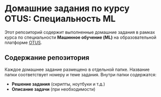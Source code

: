 # Домашние задания по курсу OTUS: Специальность ML

Этот репозиторий содержит выполненные домашние задания в рамках курса по специальности **Машинное обучение (ML)** на образовательной платформе [OTUS](https://otus.ru/).

## Содержание репозитория

Каждое домашнее задание размещено в отдельной папке. Название папки соответствует номеру и теме задания. Внутри папки содержатся:

- **Решение задания** (скрипты, ноутбуки и т.д.)
- **Описание задачи** (при необходимости)
